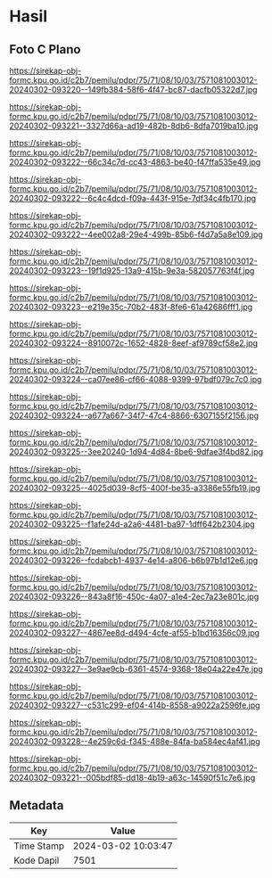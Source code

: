 # Hasil

## Foto C Plano

https://sirekap-obj-formc.kpu.go.id/c2b7/pemilu/pdpr/75/71/08/10/03/7571081003012-20240302-093220--149fb384-58f6-4f47-bc87-dacfb05322d7.jpg

https://sirekap-obj-formc.kpu.go.id/c2b7/pemilu/pdpr/75/71/08/10/03/7571081003012-20240302-093221--3327d66a-ad19-482b-8db6-8dfa7019ba10.jpg

https://sirekap-obj-formc.kpu.go.id/c2b7/pemilu/pdpr/75/71/08/10/03/7571081003012-20240302-093222--66c34c7d-cc43-4863-be40-f47ffa535e49.jpg

https://sirekap-obj-formc.kpu.go.id/c2b7/pemilu/pdpr/75/71/08/10/03/7571081003012-20240302-093222--6c4c4dcd-f09a-443f-915e-7df34c4fb170.jpg

https://sirekap-obj-formc.kpu.go.id/c2b7/pemilu/pdpr/75/71/08/10/03/7571081003012-20240302-093222--4ee002a8-29e4-499b-85b6-f4d7a5a8e109.jpg

https://sirekap-obj-formc.kpu.go.id/c2b7/pemilu/pdpr/75/71/08/10/03/7571081003012-20240302-093223--19f1d925-13a9-415b-9e3a-582057763f4f.jpg

https://sirekap-obj-formc.kpu.go.id/c2b7/pemilu/pdpr/75/71/08/10/03/7571081003012-20240302-093223--e219e35c-70b2-483f-8fe6-61a42686fff1.jpg

https://sirekap-obj-formc.kpu.go.id/c2b7/pemilu/pdpr/75/71/08/10/03/7571081003012-20240302-093224--8910072c-1652-4828-8eef-af9789cf58e2.jpg

https://sirekap-obj-formc.kpu.go.id/c2b7/pemilu/pdpr/75/71/08/10/03/7571081003012-20240302-093224--ca07ee86-cf66-4088-9399-97bdf079c7c0.jpg

https://sirekap-obj-formc.kpu.go.id/c2b7/pemilu/pdpr/75/71/08/10/03/7571081003012-20240302-093224--a677a667-34f7-47c4-8866-6307155f2156.jpg

https://sirekap-obj-formc.kpu.go.id/c2b7/pemilu/pdpr/75/71/08/10/03/7571081003012-20240302-093225--3ee20240-1d94-4d84-8be6-9dfae3f4bd82.jpg

https://sirekap-obj-formc.kpu.go.id/c2b7/pemilu/pdpr/75/71/08/10/03/7571081003012-20240302-093225--4025d039-8cf5-400f-be35-a3386e55fb19.jpg

https://sirekap-obj-formc.kpu.go.id/c2b7/pemilu/pdpr/75/71/08/10/03/7571081003012-20240302-093225--f1afe24d-a2a6-4481-ba97-1dff642b2304.jpg

https://sirekap-obj-formc.kpu.go.id/c2b7/pemilu/pdpr/75/71/08/10/03/7571081003012-20240302-093226--fcdabcb1-4937-4e14-a806-b6b97b1d12e6.jpg

https://sirekap-obj-formc.kpu.go.id/c2b7/pemilu/pdpr/75/71/08/10/03/7571081003012-20240302-093226--843a8f16-450c-4a07-a1e4-2ec7a23e801c.jpg

https://sirekap-obj-formc.kpu.go.id/c2b7/pemilu/pdpr/75/71/08/10/03/7571081003012-20240302-093227--4867ee8d-d494-4cfe-af55-b1bd16356c09.jpg

https://sirekap-obj-formc.kpu.go.id/c2b7/pemilu/pdpr/75/71/08/10/03/7571081003012-20240302-093227--3e9ae9cb-6361-4574-9368-18e04a22e47e.jpg

https://sirekap-obj-formc.kpu.go.id/c2b7/pemilu/pdpr/75/71/08/10/03/7571081003012-20240302-093227--c531c299-ef04-414b-8558-a9022a2596fe.jpg

https://sirekap-obj-formc.kpu.go.id/c2b7/pemilu/pdpr/75/71/08/10/03/7571081003012-20240302-093228--4e259c6d-f345-488e-84fa-ba584ec4af41.jpg

https://sirekap-obj-formc.kpu.go.id/c2b7/pemilu/pdpr/75/71/08/10/03/7571081003012-20240302-093221--005bdf85-dd18-4b19-a63c-14590f51c7e6.jpg


## Metadata

| Key        | Value               |
| ---------- | ------------------- |
| Time Stamp | 2024-03-02 10:03:47 |
| Kode Dapil | 7501                |




